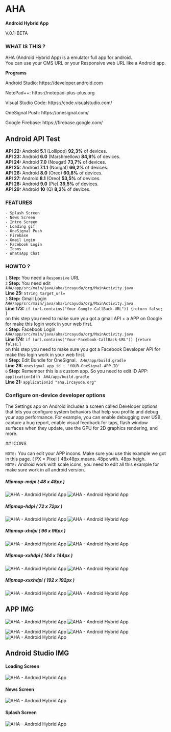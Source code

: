 # AHA
<strong>Android Hybrid App</strong>
<p>V.0.1-BETA</p>

### WHAT IS THIS ?
AHA (Android Hybrid App) is a emulator full app for android.<br/>
You can use your CMS URL or your Responsive web URL like a Android app.

<strong>Programs</strong>
<p>Android Studio: https://developer.android.com</p>
<p>NotePad++: https://notepad-plus-plus.org</p>
<p>Visual Studio Code: https://code.visualstudio.com/</p>
<p>OneSignal Push: https://onesignal.com/</p>
<p>Google Firebase: https://firebase.google.com/</p>

## Android API Test

<b>API 22:</b> Android <b>5.1</b> (Lollipop) <b>92,3%</b> of devices.<br/>
<b>API 23:</b> Android <b>6.0</b> (Marshmellow) <b>84,9%</b> of devices.<br/>
<b>API 24:</b> Android <b>7.0</b> (Nougat) <b>73,7%</b> of devices.<br/>
<b>API 25:</b> Android <b>7.1.1</b> (Nougat) <b>66,2%</b> of devices.<br/>
<b>API 26:</b> Android <b>8.0</b> (Oreo) <b>60,8%</b> of devices.<br/>
<b>API 27:</b> Android <b>8.1</b> (Oreo) <b>53,5%</b> of devices.<br/>
<b>API 28:</b> Android <b>9.0</b> (Pie) <b>39,5%</b> of devices.<br/>
<b>API 29:</b> Android <b>10</b> (Q) <b>8,2%</b> of devices.

### FEATURES
	- Splash Screen
	- News Screen
	- Intro Screen
	- Loading gif
	- OneSignal Push
	- Firebase
	- Gmail Login
	- Facebook Login
	- Icons
	- WhatsApp Chat
	
	
### HOWTO ?
`1` <b>Step:</b> You need a `Responsive` URL <br/>
`2` <b>Step:</b> You need edit `AHA/app/src/main/java/aha/ircayuda/org/MainActivity.java` <br/><b>Line 25:</b> `String target_url=`<br/>
`3` <b>Step:</b> Gmail Login `AHA/app/src/main/java/aha/ircayuda/org/MainActivity.java` <br/><b>Line 173:</b> `if (url.contains("Your-Google-CallBack-URL")) {return false; }`<br/>
on this step you need to make sure you got a gmail API + a APP on Google for make this login work in your web first.<br/>
`4` <b>Step:</b> Facebook Login `AHA/app/src/main/java/aha/ircayuda/org/MainActivity.java` <br/><b>Line 174:</b> `if (url.contains("Your-Facebook-CallBack-URL")) {return false;}`<br/>
on this step you need to make sure you got a Facebook Developer API for make this login work in your web first.<br/>
`5` <b>Step:</b> Edit Bundle for OneSignal. ` AHA/app/build.gradle`<br/>
<b>Line 29:</b> `onesignal_app_id : 'YOUR-OneSignal-APP-ID'`<br/>
`6` <b>Step:</b> Remember this is a custom app. So you need to edit ID APP: `applicationId` in ` AHA/app/build.gradle`<br/>
<b>Line 21:</b> `applicationId "aha.ircayuda.org"` <br/>



### Configure on-device developer options

<p>The Settings app on Android includes a screen called Developer options that lets you configure system behaviors that help you profile and debug your app performance. 
For example, you can enable debugging over USB, capture a bug report, enable visual feedback for taps, flash window surfaces when they update, use the GPU for 2D graphics rendering, and more. </p>
## ICONS

`NOTE:` You can edit your APP incons. Make sure you use this example we got in this page. ( PX = Pixel ) 48x48px means. 48px with. 48px heigh.<br/>
`NOTE:` Android work with scale icons, you need to edit all this example for make sure work in all android version.

##### Mipmap-mdpi ( 48 x 48px )
<img src="https://ircayuda.org/aha/img/mipmap-mdpi/ic_launcher.png" alt="AHA - Android Hybrid App"/> <img src="https://ircayuda.org/aha/img/mipmap-mdpi/ic_launcher_round.png" alt="AHA - Android Hybrid App"/>

##### Mipmap-hdpi ( 72 x 72px ) 
<img src="https://ircayuda.org/aha/img/mipmap-hdpi/ic_launcher.png" alt="AHA - Android Hybrid App"/> <img src="https://ircayuda.org/aha/img/mipmap-hdpi/ic_launcher_round.png" alt="AHA - Android Hybrid App"/>

##### Mipmap-xhdpi ( 96 x 96px )
<img src="https://ircayuda.org/aha/img/mipmap-xhdpi/ic_launcher.png" alt="AHA - Android Hybrid App"/> <img src="https://ircayuda.org/aha/img/mipmap-xhdpi/ic_launcher_round.png" alt="AHA - Android Hybrid App"/>

##### Mipmap-xxhdpi ( 144 x 144px )
<img src="https://ircayuda.org/aha/img/mipmap-xxhdpi/ic_launcher.png" alt="AHA - Android Hybrid App"/> <img src="https://ircayuda.org/aha/img/mipmap-xxhdpi/ic_launcher_round.png" alt="AHA - Android Hybrid App"/>

##### Mipmap-xxxhdpi ( 192 x 192px )
<img src="https://ircayuda.org/aha/img/mipmap-xxxhdpi/ic_launcher.png" alt="AHA - Android Hybrid App"/> <img src="https://ircayuda.org/aha/img/mipmap-xxxhdpi/ic_launcher_round.png" alt="AHA - Android Hybrid App"/>


## APP IMG

<img src="https://ircayuda.org/aha/img/APP/appz/aha.jpg" alt="AHA - Android Hybrid App" /> 
<img src="https://ircayuda.org/aha/img/APP/appz/alertas.jpg" alt="AHA - Android Hybrid App" />

<img src="https://ircayuda.org/aha/img/APP/appz/ic_stat_ic_notification.png" alt="AHA - Android Hybrid App" /> <img src="https://ircayuda.org/aha/img/APP/appz/logo.png" alt="AHA - Android Hybrid App" /> <img src="https://ircayuda.org/aha/img/APP/appz/ic_launcher_round.png" alt="AHA - Android Hybrid App" />

## Android Studio IMG

#### Loading Screen
<img src="https://ircayuda.org/aha/img/APP/loading.jpg" alt="AHA - Android Hybrid App" />

#### News Screen
<img src="https://ircayuda.org/aha/img/APP/news.jpg" alt="AHA - Android Hybrid App" />

#### Splash Screen
<img src="https://ircayuda.org/aha/img/APP/splash.jpg" alt="AHA - Android Hybrid App" />
 